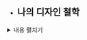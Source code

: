 * ## 나의 디자인 철학

<details>
<summary>내용 펼치기</summary>
<p>점점 정보가 많아지고 있는 상황에서 나는 디자인은 직관적으로 정보를 전달해야한다고 생각한다. 내가 보여주고자 하는 것, 내가 전달하고 싶은 바는 보는 사람에게 있어 바로 느낄 수 있어야 한다.</p>
</details>
